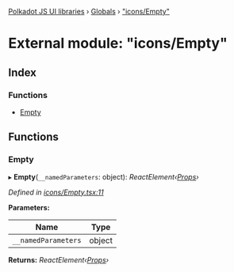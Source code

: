 [Polkadot JS UI libraries](../README.md) › [Globals](../globals.md) › ["icons/Empty"](_icons_empty_.md)

# External module: "icons/Empty"

## Index

### Functions

* [Empty](_icons_empty_.md#empty)

## Functions

###  Empty

▸ **Empty**(`__namedParameters`: object): *ReactElement‹[Props](../interfaces/_types_.props.md)›*

*Defined in [icons/Empty.tsx:11](https://github.com/polkadot-js/ui/blob/192749a4/packages/reactnative-identicon/src/icons/Empty.tsx#L11)*

**Parameters:**

Name | Type |
------ | ------ |
`__namedParameters` | object |

**Returns:** *ReactElement‹[Props](../interfaces/_types_.props.md)›*
